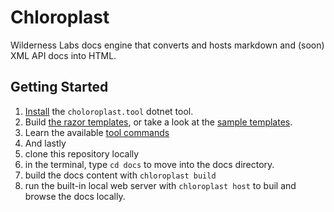 # Chloroplast
Wilderness Labs docs engine that converts and hosts markdown and (soon) XML API docs into HTML.

## Getting Started

1. [Install](/docs/source/Installing/index.md) the `choloroplast.tool` dotnet tool.
1. Build [the razor templates](/docs/source/templates/index.md), or take a look at the [sample templates](/docs/templates/).
1. Learn the available [tool commands](/docs/source/cli/index.md)
1. And lastly
  1. clone this repository locally
  1. in the terminal, type `cd docs` to move into the docs directory.
  1. build the docs content with `chloroplast build`
  1. run the built-in local web server with `chloroplast host` to buil and browse the docs locally.
